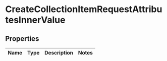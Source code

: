 

# CreateCollectionItemRequestAttributesInnerValue

## Properties

Name | Type | Description | Notes
------------ | ------------- | ------------- | -------------




